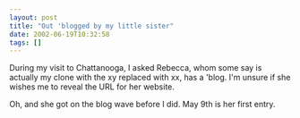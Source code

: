 ```yaml
---
layout: post
title: "Out 'blogged by my little sister"
date: 2002-06-19T10:32:58
tags: []
---
```


During my visit to Chattanooga, I asked Rebecca, whom some say is actually my clone with the xy replaced with xx, has a 'blog. I'm unsure if she wishes me to reveal the URL for her website. 

Oh, and she got on the blog wave before I did. May 9th is her first entry. 



